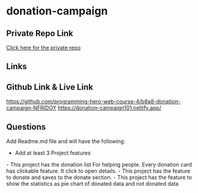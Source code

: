 # donation-campaign

## Private Repo Link

[Click here for the private repo](https://classroom.github.com/a/ymFUnXH9)
## Links
## Github Link & Live Link
https://github.com/programming-hero-web-course-4/b8a8-donation-campaign-NFRIDOY
https://donation-campaign101.netlify.app/

##  Questions
Add Readme.md file and will have the following: 

- Add at least 3 Project features 
<p>
- This project has the donation list For helping people. Every donation card has clickable feature. It click to open details.
- This project has the feature to donate and saves to the donate section. 
- This project has the feature to show the statistics as pie chart of donated data and not donated data

</p>
